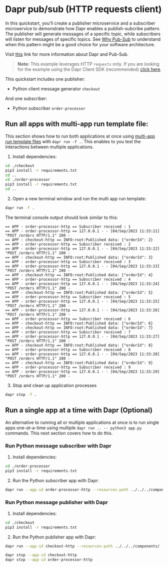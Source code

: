 # Dapr pub/sub (HTTP requests client)

In this quickstart, you'll create a publisher microservice and a subscriber microservice to demonstrate how Dapr enables a publish-subcribe pattern. The publisher will generate messages of a specific topic, while subscribers will listen for messages of specific topics. See [Why Pub-Sub](#why-pub-sub) to understand when this pattern might be a good choice for your software architecture.

Visit [this](https://docs.dapr.io/developing-applications/building-blocks/pubsub/) link for more information about Dapr and Pub-Sub.

> **Note:** This example leverages HTTP `requests` only.  If you are looking for the example using the Dapr Client SDK (recommended) [click here](../sdk/).

This quickstart includes one publisher:

- Python client message generator `checkout` 

And one subscriber: 
 
- Python subscriber `order-processor`

## Run all apps with multi-app run template file:

This section shows how to run both applications at once using [multi-app run template files](https://docs.dapr.io/developing-applications/local-development/multi-app-dapr-run/multi-app-overview/) with `dapr run -f .`.  This enables to you test the interactions between multiple applications.  

1. Install dependencies: 

<!-- STEP
name: Install Node dependencies
-->

```bash
cd ./checkout
pip3 install -r requirements.txt
cd ..
cd ./order-processor
pip3 install -r requirements.txt
cd ..
```
<!-- END_STEP -->
2. Open a new terminal window and run the multi app run template:

<!-- STEP
name: Run multi app run template
expected_stdout_lines:
  - 'Started Dapr with app id "order-processor-http"'
  - 'Started Dapr with app id "checkout-http"'
  - '== APP - checkout-http == INFO:root:Published data: {"orderId": 1}'
  - '== APP - order-processor-http == Subscriber received : 1'
expected_stderr_lines:
output_match_mode: substring
background: true
sleep: 15
-->

```bash
dapr run -f .
```

The terminal console output should look similar to this:

```text
== APP - order-processor-http == Subscriber received : 1
== APP - order-processor-http == 127.0.0.1 - - [04/Sep/2023 11:33:21] "POST /orders HTTP/1.1" 200 -
== APP - checkout-http == INFO:root:Published data: {"orderId": 2}
== APP - order-processor-http == Subscriber received : 2
== APP - order-processor-http == 127.0.0.1 - - [04/Sep/2023 11:33:22] "POST /orders HTTP/1.1" 200 -
== APP - checkout-http == INFO:root:Published data: {"orderId": 3}
== APP - order-processor-http == Subscriber received : 3
== APP - order-processor-http == 127.0.0.1 - - [04/Sep/2023 11:33:23] "POST /orders HTTP/1.1" 200 -
== APP - checkout-http == INFO:root:Published data: {"orderId": 4}
== APP - order-processor-http == Subscriber received : 4
== APP - order-processor-http == 127.0.0.1 - - [04/Sep/2023 11:33:24] "POST /orders HTTP/1.1" 200 -
== APP - checkout-http == INFO:root:Published data: {"orderId": 5}
== APP - order-processor-http == Subscriber received : 5
== APP - order-processor-http == 127.0.0.1 - - [04/Sep/2023 11:33:25] "POST /orders HTTP/1.1" 200 -
== APP - order-processor-http == 127.0.0.1 - - [04/Sep/2023 11:33:26] "POST /orders HTTP/1.1" 200 -
== APP - order-processor-http == Subscriber received : 6
== APP - checkout-http == INFO:root:Published data: {"orderId": 6}
== APP - checkout-http == INFO:root:Published data: {"orderId": 7}
== APP - order-processor-http == Subscriber received : 7
== APP - order-processor-http == 127.0.0.1 - - [04/Sep/2023 11:33:27] "POST /orders HTTP/1.1" 200 -
== APP - checkout-http == INFO:root:Published data: {"orderId": 8}
== APP - order-processor-http == Subscriber received : 8
== APP - order-processor-http == 127.0.0.1 - - [04/Sep/2023 11:33:28] "POST /orders HTTP/1.1" 200 -
== APP - checkout-http == INFO:root:Published data: {"orderId": 9}
== APP - order-processor-http == Subscriber received : 9
== APP - order-processor-http == 127.0.0.1 - - [04/Sep/2023 11:33:29] "POST /orders HTTP/1.1" 200 -
```

3. Stop and clean up application processes

```bash
dapr stop -f .
```
<!-- END_STEP -->

## Run a single app at a time with Dapr (Optional)

An alternative to running all or multiple applications at once is to run single apps one-at-a-time using multiple `dapr run .. -- python3 app.py` commands.  This next section covers how to do this. 

### Run Python message subscriber with Dapr

1. Install dependencies: 

<!-- STEP
name: Install Node dependencies
-->

```bash
cd ./order-processor
pip3 install -r requirements.txt
```

<!-- END_STEP -->

2. Run the Python subscriber app with Dapr: 

<!-- STEP
name: Run python subscriber
expected_stdout_lines:
  - '== APP == Subscriber received : 4'
  - "Exited App successfully"
expected_stderr_lines:
output_match_mode: substring
working_dir: ./order-processor
background: true
sleep: 10
-->

```bash
dapr run --app-id order-processor-http --resources-path ../../../components/ --app-port 6021 -- uvicorn app:app --port 6002
```

<!-- END_STEP -->

### Run Python message publisher with Dapr

1. Install dependencies: 

<!-- STEP
name: Install python dependencies
-->

```bash
cd ./checkout
pip3 install -r requirements.txt 
```
<!-- END_STEP -->

2. Run the Python publisher app with Dapr: 

<!-- STEP
name: Run python publisher
expected_stdout_lines:
  - '== APP == INFO:root:Published data: {"orderId": 1}'
  - '== APP == INFO:root:Published data: {"orderId": 2}'
  - "Exited App successfully"
expected_stderr_lines:
output_match_mode: substring
working_dir: ./checkout
background: true
sleep: 10
-->

```bash
dapr run --app-id checkout-http --resources-path ../../../components/ -- python3 app.py
```

<!-- END_STEP -->

```bash
dapr stop --app-id checkout-http
dapr stop --app-id order-processor-http
```
